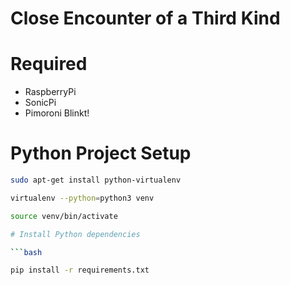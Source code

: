 # Close Encounter of a Third Kind

# Required

+ RaspberryPi
+ SonicPi
+ Pimoroni Blinkt!


# Python Project Setup

```bash
sudo apt-get install python-virtualenv

virtualenv --python=python3 venv

source venv/bin/activate

# Install Python dependencies

```bash

pip install -r requirements.txt



```

